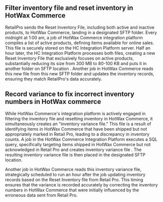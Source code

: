 

## Filter inventory file and reset inventory in HotWax Commerce

RetailPro sends the Reset Inventory File, including both active and inactive products, to HotWax Commerce, landing in a designated SFTP folder. Every midnight at 1:00 am, a job of HotWax Commerce integration platform compiles a list of active products, defining items available for online sales. This file is securely stored on the HC Integration Platform server. Half an hour later, the HC Integration Platform processes both files, creating a new Reset Inventory File that exclusively focuses on active products, substantially reducing its size from 300 MB to 80-100 KB and puts it in another folder on SFTP location . Another job in HotWax Commerce reads this new file from this new SFTP folder and updates the inventory records, ensuring they match RetailPro's data accurately. 

## Record variance to fix incorrect inventory numbers in HotWax commerce

While HotWax Commerce's integration platform is actively engaged in filtering the inventory file and resetting inventory in HotWax Commerce, it simultaneously creates an "inventory variance file." This file is a result of identifying items in HotWax Commerce that have been shipped but not appropriately marked in Retail Pro, leading to a discrepancy in inventory counts. A job in the HotWax Commerce Integration Platform executes a SQL query, specifically targeting items shipped in HotWax Commerce but not acknowledged in Retail Pro and creates inventory variance file . The resulting inventory variance file is then placed in the designated SFTP location. 

Another job in HotWax Commerce reads this inventory variance file, strategically scheduled to run an hour after the job updating inventory records based on the Reset Inventory file from Retail Pro. This timing ensures that the variance is recorded accurately by correcting the inventory numbers in HotWax Commerce that were initially influenced by the erroneous data sent from Retail Pro.


